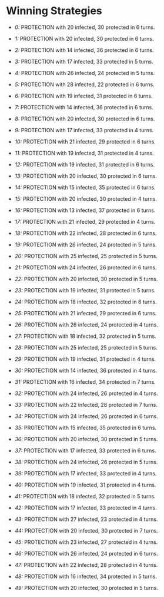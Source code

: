 # Winning Strategies

* _0:_ PROTECTION with 20 infected, 30 protected in 6 turns.


* _1:_ PROTECTION with 20 infected, 30 protected in 6 turns.


* _2:_ PROTECTION with 14 infected, 36 protected in 6 turns.


* _3:_ PROTECTION with 17 infected, 33 protected in 5 turns.


* _4:_ PROTECTION with 26 infected, 24 protected in 5 turns.


* _5:_ PROTECTION with 28 infected, 22 protected in 6 turns.


* _6:_ PROTECTION with 19 infected, 31 protected in 6 turns.


* _7:_ PROTECTION with 14 infected, 36 protected in 6 turns.


* _8:_ PROTECTION with 20 infected, 30 protected in 6 turns.


* _9:_ PROTECTION with 17 infected, 33 protected in 4 turns.


* _10:_ PROTECTION with 21 infected, 29 protected in 6 turns.


* _11:_ PROTECTION with 19 infected, 31 protected in 4 turns.


* _12:_ PROTECTION with 19 infected, 31 protected in 6 turns.


* _13:_ PROTECTION with 20 infected, 30 protected in 6 turns.


* _14:_ PROTECTION with 15 infected, 35 protected in 6 turns.


* _15:_ PROTECTION with 20 infected, 30 protected in 4 turns.


* _16:_ PROTECTION with 13 infected, 37 protected in 6 turns.


* _17:_ PROTECTION with 21 infected, 29 protected in 4 turns.


* _18:_ PROTECTION with 22 infected, 28 protected in 6 turns.


* _19:_ PROTECTION with 26 infected, 24 protected in 5 turns.


* _20:_ PROTECTION with 25 infected, 25 protected in 5 turns.


* _21:_ PROTECTION with 24 infected, 26 protected in 6 turns.


* _22:_ PROTECTION with 20 infected, 30 protected in 5 turns.


* _23:_ PROTECTION with 19 infected, 31 protected in 5 turns.


* _24:_ PROTECTION with 18 infected, 32 protected in 6 turns.


* _25:_ PROTECTION with 21 infected, 29 protected in 6 turns.


* _26:_ PROTECTION with 26 infected, 24 protected in 4 turns.


* _27:_ PROTECTION with 18 infected, 32 protected in 5 turns.


* _28:_ PROTECTION with 25 infected, 25 protected in 5 turns.


* _29:_ PROTECTION with 19 infected, 31 protected in 4 turns.


* _30:_ PROTECTION with 14 infected, 36 protected in 4 turns.


* _31:_ PROTECTION with 16 infected, 34 protected in 7 turns.


* _32:_ PROTECTION with 24 infected, 26 protected in 4 turns.


* _33:_ PROTECTION with 22 infected, 28 protected in 7 turns.


* _34:_ PROTECTION with 24 infected, 26 protected in 6 turns.


* _35:_ PROTECTION with 15 infected, 35 protected in 6 turns.


* _36:_ PROTECTION with 20 infected, 30 protected in 5 turns.


* _37:_ PROTECTION with 17 infected, 33 protected in 6 turns.


* _38:_ PROTECTION with 24 infected, 26 protected in 5 turns.


* _39:_ PROTECTION with 17 infected, 33 protected in 4 turns.


* _40:_ PROTECTION with 19 infected, 31 protected in 4 turns.


* _41:_ PROTECTION with 18 infected, 32 protected in 5 turns.


* _42:_ PROTECTION with 17 infected, 33 protected in 4 turns.


* _43:_ PROTECTION with 27 infected, 23 protected in 4 turns.


* _44:_ PROTECTION with 20 infected, 30 protected in 7 turns.


* _45:_ PROTECTION with 23 infected, 27 protected in 4 turns.


* _46:_ PROTECTION with 26 infected, 24 protected in 6 turns.


* _47:_ PROTECTION with 22 infected, 28 protected in 4 turns.


* _48:_ PROTECTION with 16 infected, 34 protected in 5 turns.


* _49:_ PROTECTION with 20 infected, 30 protected in 5 turns.


